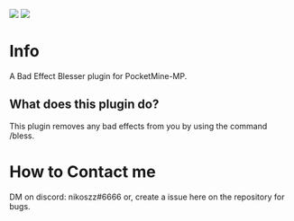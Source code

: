 [![](https://poggit.pmmp.io/shield.state/EffectClear)](https://poggit.pmmp.io/p/EffectClear)
<a href="https://poggit.pmmp.io/p/EffectClear"><img src="https://poggit.pmmp.io/shield.state/EffectClear"></a>

# Info
A Bad Effect Blesser plugin for PocketMine-MP.

## What does this plugin do?

This plugin removes any bad effects from you by using the command /bless.

# How to Contact me

DM on discord: nikoszz#6666 or, create a issue here on the repository for bugs.
